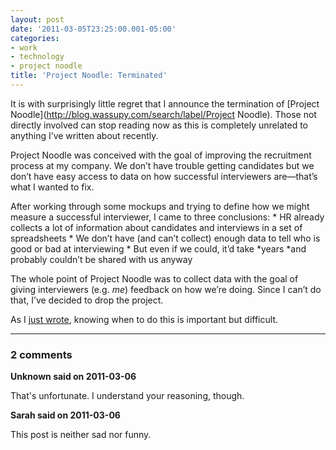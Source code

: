 ```yaml
---
layout: post
date: '2011-03-05T23:25:00.001-05:00'
categories:
- work
- technology
- project noodle
title: 'Project Noodle: Terminated'
---
```



It is with surprisingly little regret that I announce the termination of [Project Noodle](http://blog.wassupy.com/search/label/Project Noodle). Those not directly involved can stop reading now as this is completely unrelated to anything I’ve written about recently.

Project Noodle was conceived with the goal of improving the recruitment process at my company. We don’t have trouble getting candidates but we don’t have easy access to data on how successful interviewers are—that’s what I wanted to fix.

After working through some mockups and trying to define how we might measure a successful interviewer, I came to three conclusions:     * HR already collects a lot of information about candidates and interviews in a set of spreadsheets    * We don’t have (and can’t collect) enough data to tell who is good or bad at interviewing    * But even if we could, it’d take *years *and probably couldn’t be shared with us anyway 


The whole point of Project Noodle was to collect data with the goal of giving interviewers (e.g. *me*) feedback on how we’re doing. Since I can’t do that, I’ve decided to drop the project. 

As I [just wrote](../../2011/03/code-isnt-always-best-tool.html), knowing when to do this is important but difficult.

---

### 2 comments

**Unknown said on 2011-03-06**

That's unfortunate. I understand your reasoning, though.

**Sarah said on 2011-03-06**

This post is neither sad nor funny.

